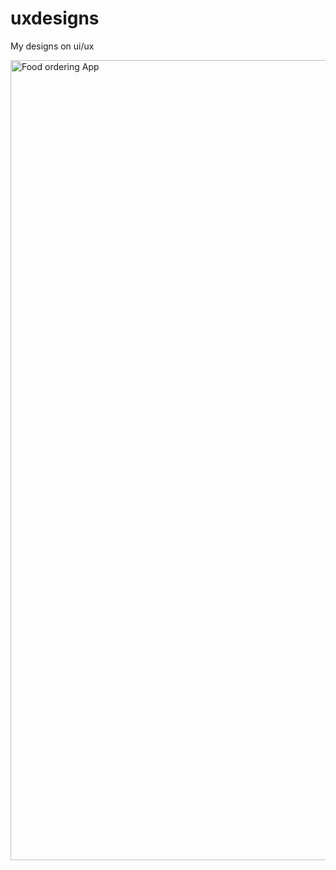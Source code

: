 # uxdesigns
My designs on ui/ux  

<img width="1280" alt="Food ordering App" src="https://user-images.githubusercontent.com/63103566/121783117-8b8c6b80-cbca-11eb-9373-c051ea5e159f.png">


